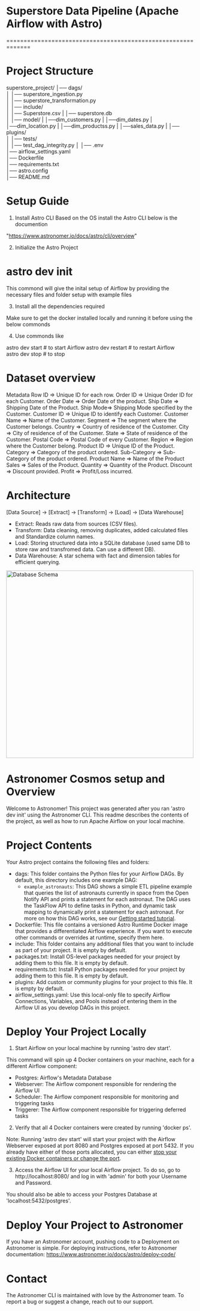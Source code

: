# Superstore Data Pipeline (Apache Airflow with Astro)
=============================================================

# Project Structure

superstore_project/
│── dags/                 
│   │── superstore_ingestion.py  
│   │── superstore_transformation.py  
│
│── include/               
│   │── Superstore.csv
|   │── superstore.db     
│
│── model/
|   │──dim_customers.py
|   │──dim_dates.py
|   │──dim_location.py
|   │──dim_productss.py
|   │──sales_data.py
|
│── plugins/               
│
│── tests/                 
│   │── test_dag_integrity.py
│
│── .env                   
│── airflow_settings.yaml  
│── Dockerfile             
│── requirements.txt       
│── astro.config           
│── README.md              

# Setup Guide

1. Install Astro CLI 
Based on the OS install the Astro CLI below is the documention

"https://www.astronomer.io/docs/astro/cli/overview"

2. Initialize the Astro Project

# astro dev init 
This commond will give the inital setup of Airflow by providing the necessary files and folder setup with example files

3. Install all the dependencies required

Make  sure to get the docker installed locally and running it before using the below commonds

4. Use commonds like

astro dev start  # to start Airflow
astro dev restart # to restart Airflow  
astro dev stop # to stop


# Dataset overview

Metadata
Row ID => Unique ID for each row.
Order ID => Unique Order ID for each Customer.
Order Date => Order Date of the product.
Ship Date => Shipping Date of the Product.
Ship Mode=> Shipping Mode specified by the Customer.
Customer ID => Unique ID to identify each Customer.
Customer Name => Name of the Customer.
Segment => The segment where the Customer belongs.
Country => Country of residence of the Customer.
City => City of residence of of the Customer.
State => State of residence of the Customer.
Postal Code => Postal Code of every Customer.
Region => Region where the Customer belong.
Product ID => Unique ID of the Product.
Category => Category of the product ordered.
Sub-Category => Sub-Category of the product ordered.
Product Name => Name of the Product
Sales => Sales of the Product.
Quantity => Quantity of the Product.
Discount => Discount provided.
Profit => Profit/Loss incurred.


# Architecture

[Data Source] → [Extract] → [Transform] → [Load] → [Data Warehouse] 

* Extract: Reads raw data from sources (CSV files).
* Transform: Data cleaning, removing duplicates, added calculated files and Standardize column names.
* Load: Storing structured data into a SQLite database (used same DB to store raw and transfromed data. Can use a different DB).
* Data Warehouse: A star schema with fact and dimension tables for efficient querying.

<img src="D:\personal projects\airflow local\Airflow-data-pipeline\include\image.png" alt="Database Schema" width="500">




































































Astronomer Cosmos setup and Overview 
========

Welcome to Astronomer! This project was generated after you ran 'astro dev init' using the Astronomer CLI. This readme describes the contents of the project, as well as how to run Apache Airflow on your local machine.

Project Contents
================

Your Astro project contains the following files and folders:

- dags: This folder contains the Python files for your Airflow DAGs. By default, this directory includes one example DAG:
    - `example_astronauts`: This DAG shows a simple ETL pipeline example that queries the list of astronauts currently in space from the Open Notify API and prints a statement for each astronaut. The DAG uses the TaskFlow API to define tasks in Python, and dynamic task mapping to dynamically print a statement for each astronaut. For more on how this DAG works, see our [Getting started tutorial](https://www.astronomer.io/docs/learn/get-started-with-airflow).
- Dockerfile: This file contains a versioned Astro Runtime Docker image that provides a differentiated Airflow experience. If you want to execute other commands or overrides at runtime, specify them here.
- include: This folder contains any additional files that you want to include as part of your project. It is empty by default.
- packages.txt: Install OS-level packages needed for your project by adding them to this file. It is empty by default.
- requirements.txt: Install Python packages needed for your project by adding them to this file. It is empty by default.
- plugins: Add custom or community plugins for your project to this file. It is empty by default.
- airflow_settings.yaml: Use this local-only file to specify Airflow Connections, Variables, and Pools instead of entering them in the Airflow UI as you develop DAGs in this project.

Deploy Your Project Locally
===========================

1. Start Airflow on your local machine by running 'astro dev start'.

This command will spin up 4 Docker containers on your machine, each for a different Airflow component:

- Postgres: Airflow's Metadata Database
- Webserver: The Airflow component responsible for rendering the Airflow UI
- Scheduler: The Airflow component responsible for monitoring and triggering tasks
- Triggerer: The Airflow component responsible for triggering deferred tasks

2. Verify that all 4 Docker containers were created by running 'docker ps'.

Note: Running 'astro dev start' will start your project with the Airflow Webserver exposed at port 8080 and Postgres exposed at port 5432. If you already have either of those ports allocated, you can either [stop your existing Docker containers or change the port](https://www.astronomer.io/docs/astro/cli/troubleshoot-locally#ports-are-not-available-for-my-local-airflow-webserver).

3. Access the Airflow UI for your local Airflow project. To do so, go to http://localhost:8080/ and log in with 'admin' for both your Username and Password.

You should also be able to access your Postgres Database at 'localhost:5432/postgres'.

Deploy Your Project to Astronomer
=================================

If you have an Astronomer account, pushing code to a Deployment on Astronomer is simple. For deploying instructions, refer to Astronomer documentation: https://www.astronomer.io/docs/astro/deploy-code/

Contact
=======

The Astronomer CLI is maintained with love by the Astronomer team. To report a bug or suggest a change, reach out to our support.
